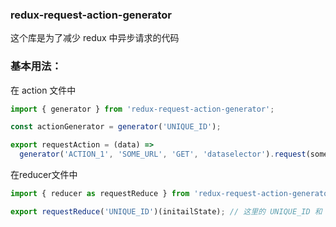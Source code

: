 ### redux-request-action-generator

这个库是为了减少 redux 中异步请求的代码

### 基本用法：

在 action 文件中
```javascript
import { generator } from 'redux-request-action-generator';

const actionGenerator = generator('UNIQUE_ID');

export requestAction = (data) => 
  generator('ACTION_1', 'SOME_URL', 'GET', 'dataselector').request(somedata);

```

在reducer文件中
```javascript
import { reducer as requestReduce } from 'redux-request-action-generator';

export requestReduce('UNIQUE_ID')(initailState); // 这里的 UNIQUE_ID 和 action 中的必须保持一样

```
